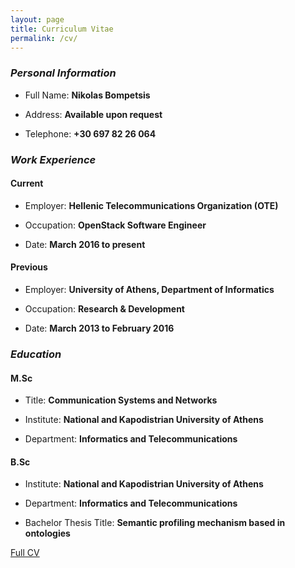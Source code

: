 ```yaml
---
layout: page
title: Curriculum Vitae
permalink: /cv/
---
```


### *Personal Information*

- Full Name:
**Nikolas Bompetsis**

- Address:
**Available upon request**

- Telephone:
**+30 697 82 26 064**


### *Work Experience*

#### Current

- Employer:
**Hellenic Telecommunications Organization (OTE)**

- Occupation:
**OpenStack Software Engineer**

- Date:
**March 2016 to present**

#### Previous

- Employer:
**University of Athens, Department of Informatics**

- Occupation:
**Research & Development**

- Date:
**March 2013 to February 2016**


### *Education*

#### M.Sc

- Title:
**Communication Systems and Networks**

- Institute:
**National and Kapodistrian University of Athens**

- Department:
**Informatics and Telecommunications**

#### B.Sc

- Institute:
**National and Kapodistrian University of Athens**

- Department:
**Informatics and Telecommunications**

- Bachelor Thesis Title:
**Semantic profiling mechanism based in ontologies**


[Full CV](../assest/NikolasBompetsisCV.pdf)
